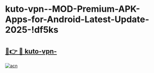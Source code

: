 # kuto-vpn--MOD-Premium-APK-Apps-for-Android-Latest-Update-2025-!df5ks

# <h2><a href="https://kc2y5t.esa.edu.pl?title=kuto-vpn-&ref=df5ks">🔗👉 🔴 kuto-vpn-</a></h2>

[![acn](https://github.com/user-attachments/assets/0f9c940e-d8b0-45ae-aac7-cd30a18b3e1c)](https://kc2y5t.esa.edu.pl?title=kuto-vpn-&ref=df5ks)

